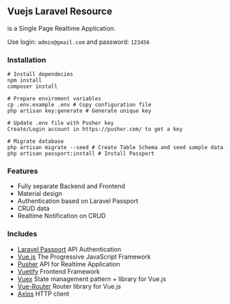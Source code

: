 ## Vuejs Laravel Resource ##

is a Single Page Realtime Application.

Use login: `admin@gmail.com` and password: `123456`

### Installation ###
```
# Install dependecies
npm install
composer install

# Prepare enviroment variables
cp .env.example .env # Copy configuration file
php artisan key:generate # Generate unique key

# Update .env file with Pusher key
Create/Login account in https://pusher.com/ to get a key

# Migrate database
php artisan migrate --seed # Create Table Schema and seed sample data
php artisan passport:install # Install Passport
```

### Features ###

* Fully separate Backend and Frontend
* Material design
* Authentication based on Laravel Passport
* CRUD data
* Realtime Notification on CRUD

### Includes ###

* [Laravel Passport](https://laravel.com/docs/5.4/passport) API Authentication
* [Vue.js](https://vuejs.org/) The Progressive JavaScript Framework
* [Pusher](https://pusher.com/) API for Realtime Application
* [Vuetify](https://vuetifyjs.com/en/) Frontend Framework
* [Vuex](https://vuex.vuejs.org/en/intro.html) State management pattern + library for Vue.js
* [Vue-Router](https://router.vuejs.org/en/) Router library for Vue.js
* [Axios](https://github.com/axios/axios) HTTP client
